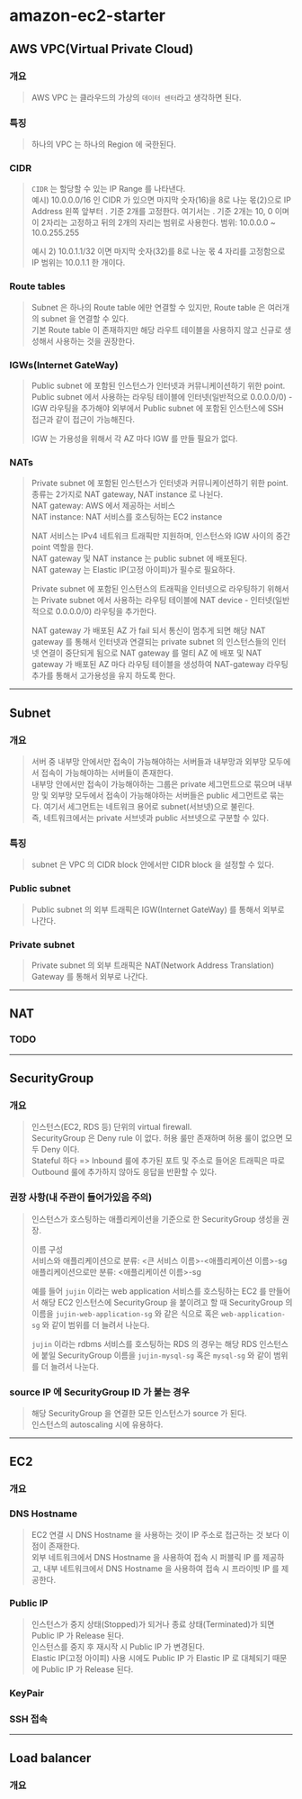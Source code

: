 # amazon-ec2-starter

## AWS VPC(Virtual Private Cloud)
### 개요
> AWS VPC 는 클라우드의 가상의 `데이터 센터`라고 생각하면 된다.  

### 특징
> 하나의 VPC 는 하나의 Region 에 국한된다.  

### CIDR 
> `CIDR` 는 할당할 수 있는 IP Range 를 나타낸다.  
> 예시) 10.0.0.0/16 인 CIDR 가 있으면 마지막 숫자(16)을 8로 나눈 몫(2)으로 IP Address 왼쪽 앞부터 . 기준 2개를 고정한다.
> 여기서는 . 기준 2개는 10, 0 이며 이 2자리는 고정하고 뒤의 2개의 자리는 범위로 사용한다.
> 범위: 10.0.0.0 ~ 10.0.255.255  
> 
> 예시 2) 10.0.1.1/32 이면 마지막 숫자(32)를 8로 나눈 몫 4 자리를 고정함으로 IP 범위는 10.0.1.1 한 개이다.  

### Route tables
> Subnet 은 하나의 Route table 에만 연결할 수 있지만, Route table 은 여러개의 subnet 을 연결할 수 있다.  
> 기본 Route table 이 존재하지만 해당 라우트 테이블을 사용하지 않고 신규로 생성해서 사용하는 것을 권장한다.  

### IGWs(Internet GateWay)
> Public subnet 에 포함된 인스턴스가 인터넷과 커뮤니케이션하기 위한 point.  
> Public subnet 에서 사용하는 라우팅 테이블에 인터넷(일반적으로 0.0.0.0/0) - IGW 라우팅을 추가해야 
> 외부에서 Public subnet 에 포함된 인스턴스에 SSH 접근과 같이 접근이 가능해진다.  
> 
> IGW 는 가용성을 위해서 각 AZ 마다 IGW 를 만들 필요가 없다.  

### NATs
> Private subnet 에 포함된 인스턴스가 인터넷과 커뮤니케이션하기 위한 point.  
> 종류는 2가지로 NAT gateway, NAT instance 로 나뉜다.  
> NAT gateway: AWS 에서 제공하는 서비스  
> NAT instance: NAT 서비스를 호스팅하는 EC2 instance    
> 
> NAT 서비스는 IPv4 네트워크 트래픽만 지원하며, 인스턴스와 IGW 사이의 중간 point 역할을 한다.  
> NAT gateway 및 NAT instance 는 public subnet 에 배포된다.  
> NAT gateway 는 Elastic IP(고정 아이피)가 필수로 필요하다.  
> 
> Private subnet 에 포함된 인스턴스의 트래픽을 인터넷으로 라우팅하기 위해서는 Private subnet 에서 사용하는 라우팅 테이블에
> NAT device - 인터넷(일반적으로 0.0.0.0/0) 라우팅을 추가한다.
> 
> NAT gateway 가 배포된 AZ 가 fail 되서 통신이 멈추게 되면 해당 NAT gateway 를 통해서 인터넷과 연결되는 private subnet 의
> 인스턴스들의 인터넷 연결이 중단되게 됨으로 NAT gateway 를 멀티 AZ 에 배포 및 
> NAT gateway 가 배포된 AZ 마다 라우팅 테이블을 생성하여 NAT-gateway 라우팅 추가를 통해서 고가용성을 유지 하도록 한다.  

---

## Subnet
### 개요
> 서버 중 내부망 안에서만 접속이 가능해야하는 서버들과 내부망과 외부망 모두에서 접속이 가능해야하는 서버들이 존재한다.  
> 내부망 안에서만 접속이 가능해야하는 그룹은 private 세그먼트으로 묶으며 내부망 및 외부망 모두에서 접속이 가능해야하는 서버들은 
> public 세그먼트로 묶는다. 여기서 세그먼트는 네트워크 용어로 subnet(서브넷)으로 불린다.  
> 즉, 네트워크에서는 private 서브넷과 public 서브넷으로 구분할 수 있다.

### 특징
> subnet 은 VPC 의 CIDR block 안에서만 CIDR block 을 설정할 수 있다.  

### Public subnet
> Public subnet 의 외부 트래픽은 IGW(Internet GateWay) 를 통해서 외부로 나간다.

### Private subnet
> Private subnet 의 외부 트래픽은 NAT(Network Address Translation) Gateway 를 통해서 외부로 나간다. 

---

## NAT
### TODO

---

## SecurityGroup
### 개요
> 인스턴스(EC2, RDS 등) 단위의 virtual firewall.  
> SecurityGroup 은 Deny rule 이 없다. 허용 룰만 존재하며 허용 룰이 없으면 모두 Deny 이다.  
> Stateful 하다 => Inbound 룰에 추가된 포트 및 주소로 들어온 트래픽은 따로 Outbound 룰에 추가하지 않아도 응답을 반환할 수 있다.  

### 권장 사항(내 주관이 들어가있음 주의)
> 인스턴스가 호스팅하는 애플리케이션을 기준으로 한 SecurityGroup 생성을 권장.  
> 
> 이름 구성  
> 서비스와 애플리케이션으로 분류: <큰 서비스 이름>-<애플리케이션 이름>-sg  
> 애플리케이션으로만 분류: <애플리케이션 이름>-sg
> 
> 예를 들어 `jujin` 이라는 web application 서비스를 호스팅하는 EC2 를 만들어서 해당 EC2 인스턴스에 SecurityGroup 을 붙이려고 할 때 
> SecurityGroup 의 이름을 `jujin-web-application-sg` 와 같은 식으로 혹은 `web-application-sg` 와 같이 범위를 더 늘려서 나눈다.
> 
> `jujin` 이라는 rdbms 서비스를 호스팅하는 RDS 의 경우는 해당 RDS 인스턴스에 붙일 SecurityGroup 이름을 `jujin-mysql-sg` 혹은 
> `mysql-sg` 와 같이 범위를 더 늘려서 나눈다.

### source IP 에 SecurityGroup ID 가 붙는 경우
> 해당 SecurityGroup 을 연결한 모든 인스턴스가 source 가 된다.  
> 인스턴스의 autoscaling 시에 유용하다.  



---

## EC2
### 개요
> 

### DNS Hostname
> EC2 연결 시 DNS Hostname 을 사용하는 것이 IP 주소로 접근하는 것 보다 이점이 존재한다.  
> 외부 네트워크에서 DNS Hostname 을 사용하여 접속 시 퍼블릭 IP 를 제공하고,
> 내부 네트워크에서 DNS Hostname 을 사용하여 접속 시 프라이빗 IP 를 제공한다.  

### Public IP
> 인스턴스가 중지 상태(Stopped)가 되거나 종료 상태(Terminated)가 되면 Public IP 가 Release 된다.    
> 인스턴스를 중지 후 재시작 시 Public IP 가 변경된다.  
> Elastic IP(고정 아이피) 사용 시에도 Public IP 가 Elastic IP 로 대체되기 때문에 Public IP 가 Release 된다.  

### KeyPair
> 

### SSH 접속
> 

---

## Load balancer
### 개요
>
